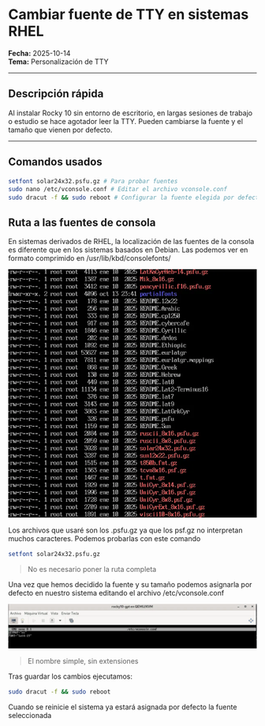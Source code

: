 # Cambiar fuente de TTY en sistemas RHEL
**Fecha:** 2025-10-14  
**Tema:** 
Personalización de TTY

---

## Descripción rápida
  
Al instalar Rocky 10 sin entorno de escritorio, en largas sesiones de trabajo o estudio se hace agotador leer la TTY. Pueden cambiarse la fuente y el tamaño que vienen por defecto.

---

## Comandos usados
```bash
setfont solar24x32.psfu.gz # Para probar fuentes
sudo nano /etc/vconsole.conf # Editar el archivo vconsole.conf
sudo dracut -f && sudo reboot # Configurar la fuente elegida por defecto
```

## Ruta a las fuentes de consola

En sistemas derivados de RHEL, la localización de las fuentes de la consola es diferente que en los sistemas basados en Debian.
Las podemos ver en formato comprimido en /usr/lib/kbd/consolefonts/

![listado de consolefonts](/img/rocky-fontconsole.webp)

Los archivos que usaré son los .psfu.gz ya que los psf.gz no interpretan muchos caracteres.
Podemos probarlas con este comando 
```bash
setfont solar24x32.psfu.gz
```
> No es necesario poner la ruta completa

Una vez que hemos decidido la fuente y su tamaño podemos asignarla por defecto en nuestro sistema editando el archivo /etc/vconsole.conf

![vconsoleconf](/img/vconsoleconf.webp)
> El nombre simple, sin extensiones

Tras guardar los cambios ejecutamos:
```bash
sudo dracut -f && sudo reboot
```
Cuando se reinicie el sistema ya estará asignada por defecto la fuente seleccionada
